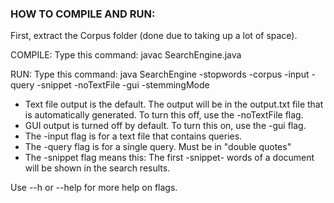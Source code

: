 ### HOW TO COMPILE AND RUN:

First, extract the Corpus folder (done due to taking up a lot of space).

COMPILE: Type this command: javac SearchEngine.java

RUN: Type this command: java SearchEngine -stopwords <stopwords-file> -corpus <folder-path> -input <query-text-file> -query <query> -snippet <number> -noTextFile -gui -stemmingMode

- Text file output is the default. The output will be in the output.txt file that is automatically generated. To turn this off, use the -noTextFile flag.
- GUI output is turned off by default. To turn this on, use the -gui flag.
- The -input flag is for a text file that contains queries.
- The -query flag is for a single query. Must be in "double quotes"
- The -snippet flag means this: The first -snippet- words of a document will be shown in the search results.

Use --h or --help for more help on flags.
